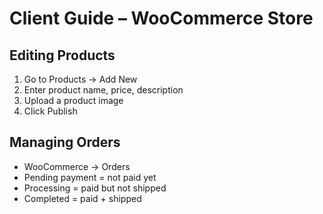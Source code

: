 # Client Guide – WooCommerce Store

## Editing Products
1. Go to Products → Add New
2. Enter product name, price, description
3. Upload a product image
4. Click Publish

## Managing Orders
- WooCommerce → Orders
- Pending payment = not paid yet
- Processing = paid but not shipped
- Completed = paid + shipped
